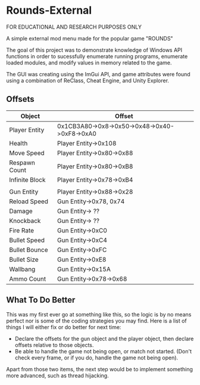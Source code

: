 # Rounds-External
FOR EDUCATIONAL AND RESEARCH PURPOSES ONLY

A simple external mod menu made for the popular game "ROUNDS" 

The goal of this project was to demonstrate knowledge of Windows API functions in order to sucessfully enumerate running programs, enumerate loaded modules, and modify values in memory related to the game.

The GUI was creating using the ImGui API, and game attributes were found using a combination of ReClass, Cheat Engine, and Unity Explorer.

## **Offsets**

|  Object  |  Offset  |
|-----------------|----------|
| Player Entity | 0x1CB3A80->0x8->0x50->0x48->0x40->0xF8->0xA0 |
| Health | Player Entity->0x108 |
| Move Speed | Player Entity->0x80->0x88 |
| Respawn Count | Player Entity->0x80->0xB8 |
| Infinite Block | Player Entity->0x78->0xB4 |
||
| Gun Entity | Player Entity->0x88->0x28 |
| Reload Speed | Gun Entity->0x78, 0x74 |
| Damage | Gun Entity-> ?? |
| Knockback | Gun Entity-> ?? |
| Fire Rate | Gun Entity->0xC0 |
| Bullet Speed | Gun Entity->0xC4 |
| Bullet Bounce | Gun Entity->0xFC |
| Bullet Size | Gun Entity->0xE8 |
| Wallbang | Gun Entity->0x15A |
| Ammo Count | Gun Entity->0x78->0x68 |

## **What To Do Better**

This was my first ever go at something like this, so the logic is by no means perfect nor is some of the coding strategies you may find. Here is a list of things I will either fix or do better for next time:
- Declare the offsets for the gun object and the player object, then declare offsets relative to those objects.
- Be able to handle the game not being open, or match not started. (Don't check every frame, or if you do, handle the game not being open).

Apart from those two items, the next step would be to implement something more advanced, such as thread hijacking.
